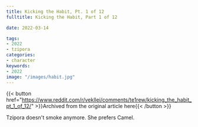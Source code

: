 ```yaml
---
title: Kicking the Habit, Pt. 1 of 12
fulltitle: Kicking the Habit, Part 1 of 12

date: 2022-03-14

tags:
- 2022
- tzipora
categories:
- character
keywords:
- 2022
image: "/images/habit.jpg"
---
```


{{< button href="https://www.reddit.com/r/vekllei/comments/te1rew/kicking_the_habit_pt_1_of_12/" >}}Archived from the original article here{{< /button >}}

Tzipora doesn't smoke anymore. She prefers Camel.